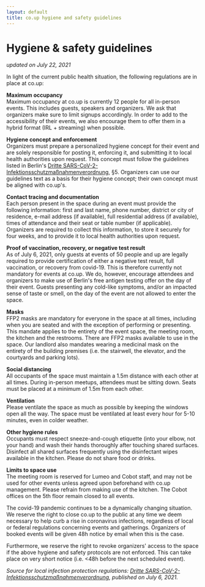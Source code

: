 ```yaml
---
layout: default
title: co.up hygiene and safety guidelines
---
```


<h1>
  Hygiene & safety guidelines
</h1>
 
*updated on July 22, 2021* 

In light of the current public health situation, the following regulations are in place at co.up:

**Maximum occupancy**<br/>
Maximum occupancy at co.up is currently 12 people for all in-person events. This includes guests, speakers and organizers.
We ask that organizers make sure to limit signups accordingly. In order to add to the accessibility of their events, we also encourage them to offer them in a hybrid format (IRL + streaming) when possible.

**Hygiene concept and enforcement**<br/>
Organizers must prepare a personalized hygiene concept for their event and are solely responsible for posting it, enforcing it, and submitting it to local health authorities upon request. This concept must follow the guidelines listed in Berlin's [Dritte SARS-CoV-2-Infektionsschutzmaßnahmenverordnung](https://www.berlin.de/corona/massnahmen/verordnung/), §5. Organizers can use our guidelines text as a basis for their hygiene concept; their own concept must be aligned with co.up's.

**Contact tracing and documentation**<br/>
Each person present in the space during an event must provide the following information: first and last name, phone number, district or city of residence, e-mail address (if available), full residential address (if available), times of attendance and their seat or table number (if applicable). Organizers are required to collect this information, to store it securely for four weeks, and to provide it to local health authorities upon request.

**Proof of vaccination, recovery, or negative test result**<br/>
As of July 6, 2021, only guests at events of 50 people and up are legally required to provide certification of either a negative test result, full vaccination, or recovery from covid-19. This is therefore currently not mandatory for events at co.up. We do, however, encourage attendees and organizers to make use of Berlin's free antigen testing offer on the day of their event. Guests presenting any cold-like symptoms, and/or an impacted sense of taste or smell, on the day of the event are not allowed to enter the space.

**Masks**<br/>
FFP2 masks are mandatory for everyone in the space at all times, including when you are seated and with the exception of performing or presenting. This mandate applies to the entirety of the event space, the meeting room, the kitchen and the restrooms. There are FFP2 masks available to use in the space. Our landlord also mandates wearing a medicinal mask on the entirety of the building premises (i.e. the stairwell, the elevator, and the courtyards and parking lots).

**Social distancing**<br/>
All occupants of the space must maintain a 1.5m distance with each other at all times. During in-person meetups, attendees must be sitting down. Seats must be placed at a minimum of 1.5m from each other.

**Ventilation**<br/>
Please ventilate the space as much as possible by keeping the windows open all the way. The space must be ventilated at least every hour for 5-10 minutes, even in colder weather.

**Other hygiene rules**<br/>
Occupants must respect sneeze-and-cough etiquette (into your elbow, not your hand) and wash their hands thoroughly after touching shared surfaces. Disinfect all shared surfaces frequently using the disinfectant wipes available in the kitchen. Please do not share food or drinks.

**Limits to space use**<br/>
The meeting room is reserved for Lumeo and Cobot staff, and may not be used for other events unless agreed upon beforehand with co.up management.
Please refrain from making use of the kitchen. The Cobot offices on the 5th floor remain closed to all events.

The covid-19 pandemic continues to be a dynamically changing situation. We reserve the right to close co.up to the public at any time we deem necessary to help curb a rise in coronavirus infections, regardless of local or federal regulations concerning events and gatherings. Organizers of booked events will be given 48h notice by email when this is the case.

Furthermore, we reserve the right to revoke organizers' access to the space if the above hygiene and safety protocols are not enforced. This can take place on very short notice (i.e. <48h before the next scheduled event).

*Source for local infection protection regulations: [Dritte SARS-CoV-2-Infektionsschutzmaßnahmenverordnung](https://www.berlin.de/corona/massnahmen/verordnung/), published on July 6, 2021.*
